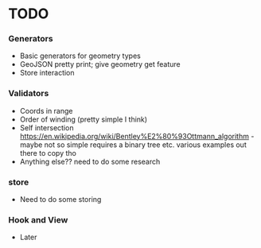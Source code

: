 TODO
====

### Generators

* Basic generators for geometry types
* GeoJSON pretty print; give geometry get feature
* Store interaction

### Validators

* Coords in range
* Order of winding (pretty simple I think)
* Self intersection https://en.wikipedia.org/wiki/Bentley%E2%80%93Ottmann_algorithm - maybe not so simple requires a binary tree etc. various examples out there to copy tho
* Anything else?? need to do some research

### store

* Need to do some storing

### Hook and View

* Later
